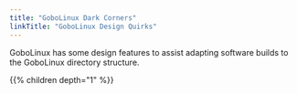 ```yaml
---
title: "GoboLinux Dark Corners"
linkTitle: "GoboLinux Design Quirks"
---
```


GoboLinux has some design features to assist adapting software builds to the
GoboLinux directory structure.

{{% children depth="1" %}}
